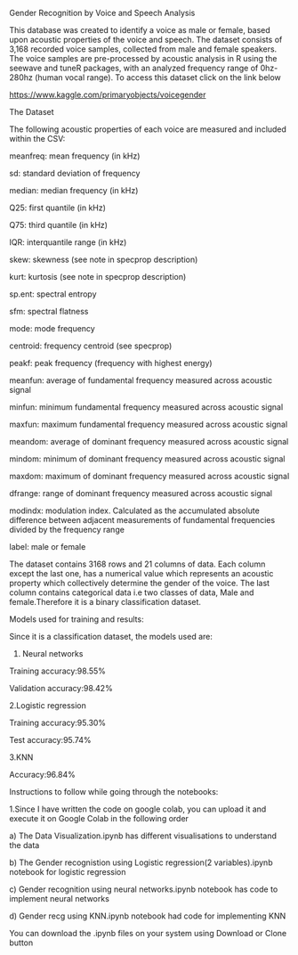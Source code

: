 Gender Recognition by Voice and Speech Analysis

This database was created to identify a voice as male or female, based upon acoustic properties of the voice and speech. The dataset consists of 3,168 recorded voice samples, collected from male and female speakers. The voice samples are pre-processed by acoustic analysis in R using the seewave and tuneR packages, with an analyzed frequency range of 0hz-280hz (human vocal range).
To access this dataset click on the link below

https://www.kaggle.com/primaryobjects/voicegender

The Dataset

The following acoustic properties of each voice are measured and included within the CSV:

meanfreq: mean frequency (in kHz)

sd: standard deviation of frequency

median: median frequency (in kHz)

Q25: first quantile (in kHz)

Q75: third quantile (in kHz)

IQR: interquantile range (in kHz)

skew: skewness (see note in specprop description)

kurt: kurtosis (see note in specprop description)

sp.ent: spectral entropy

sfm: spectral flatness

mode: mode frequency

centroid: frequency centroid (see specprop)

peakf: peak frequency (frequency with highest energy)

meanfun: average of fundamental frequency measured across acoustic signal

minfun: minimum fundamental frequency measured across acoustic signal

maxfun: maximum fundamental frequency measured across acoustic signal

meandom: average of dominant frequency measured across acoustic signal

mindom: minimum of dominant frequency measured across acoustic signal

maxdom: maximum of dominant frequency measured across acoustic signal

dfrange: range of dominant frequency measured across acoustic signal

modindx: modulation index. Calculated as the accumulated absolute difference between adjacent measurements of fundamental frequencies divided by the frequency range

label: male or female


The dataset contains 3168 rows and 21 columns of data. Each column except the last one, has a numerical value which represents an acoustic property which collectively determine the gender of the voice.
The last column contains categorical data i.e two classes of data, Male and female.Therefore it is a binary classification dataset.


Models used for training and results:

Since it is a classification dataset, the models used are:

1. Neural networks

Training accuracy:98.55%

Validation accuracy:98.42%

2.Logistic regression

Training accuracy:95.30%

Test accuracy:95.74%

3.KNN

Accuracy:96.84%


Instructions to follow while going through the notebooks:

1.Since I have written the code on google colab, you can upload it and execute it on Google Colab in the following order

  a) The Data Visualization.ipynb has different visualisations to understand the data
  
  b) The Gender recognistion using Logistic regression(2 variables).ipynb notebook for logistic regression
  
  c) Gender recognition using neural networks.ipynb notebook has code to implement neural networks
  
  d) Gender recg using KNN.ipynb notebook had code for implementing KNN

You can download the .ipynb files on your system using Download or Clone button 



